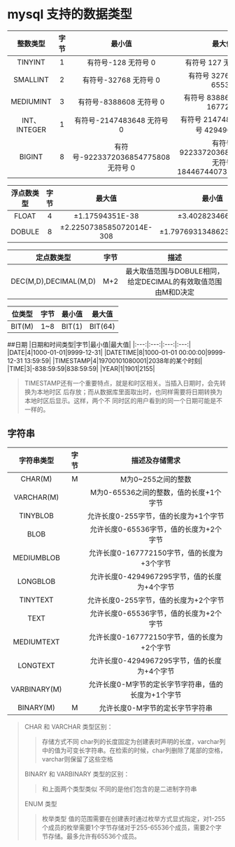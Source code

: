 # mysql 支持的数据类型

| 整数类型 | 字节 | 最小值 | 最大值 |
|:----:|:----:|:----:|:----:|
|TINYINT|1|有符号-128 无符号 0|有符号 127 无符号 255|
|SMALLINT|2|有符号-32768 无符号 0|有符号 32767 无符号 65536|
|MEDIUMINT|3|有符号-8388608   无符号 0|有符号 8388607 无符号 1677215|
|INT、INTEGER|1|有符号-2147483648 无符号 0|有符号 2147483647 无符号 4294967295|
|BIGINT|8|有符号-9223372036854775808 无符号 0|有符号 9223372036854775807 无符号 18446744073709551615|

|浮点数类型|字节|最大值|最小值|
|:----:|:----:|:----:|:----:|
|FLOAT|4|±1.17594351E-38|±3.402823466E+38|
|DOBULE|8|±2.2250738585072014E-308|±1.7976931348623157E+308|

|定点数类型|字节|描述|
|:----:|:----:|:----:|
|DEC(M,D),DECIMAL(M,D)|M+2|最大取值范围与DOBULE相同，给定DECIMAL的有效取值范围由M和D决定|


|位类型|字节|最小值|最大值|
|:----:|:----:|:----:|:----:|
|BIT(M)|1~8|BIT(1)|BIT(64)|

##日期
|日期和时间类型|字节|最小值|最大值|
|:---:|:---:|:---:|:---:|
|DATE|4|1000-01-01|9999-12-31|
|DATETIME|8|1000-01-01 00:00:00|9999-12-31 13:59:59|
|TIMESTAMP|4|19700101080001|2038年的某个时刻|
|TIME|3|-838:59:59|838:59:59|
|YEAR|1|1901|2155|

>TIMESTAMP还有一个重要特点，就是和时区相关。当插入日期时，会先转换为本地时区
 后存放；而从数据库里面取出时，也同样需要将日期转换为本地时区后显示。这样，两个不
 同时区的用户看到的同一个日期可能是不一样的。

## 字符串

|字符串类型|字节|描述及存储需求|
|:---:|:---:|:---:|
|CHAR(M)|M|M为0~255之间的整数|
|VARCHAR(M)| |M为0-65536之间的整数，值的长度+1个字节|
|TINYBLOB| |允许长度0-255字节，值的长度为+1个字节|
|BLOB| |允许长度0-65536字节，值的长度为+2个字节|
|MEDIUMBLOB| |允许长度0-167772150字节，值的长度为+3个字节|
|LONGBLOB| |允许长度0-4294967295字节，值的长度为+4个字节|
|TINYTEXT| |允许长度0-255字节，值的长度为+2个字节|
|TEXT| |允许长度0-65536字节，值的长度为+2个字节|
|MEDIUMTEXT| |允许长度0-167772150字节，值的长度为+2个字节|
|LONGTEXT| |允许长度0-4294967295字节，值的长度为+4个字节|
|VARBINARY(M)| |允许长度0-M字节的定长字节字符串，值的长度为+1个字节| 
|BINARY(M)|M|允许长度0-M字节的定长字节字符串|

> CHAR 和 VARCHAR 类型区别： 
>
>>存储方式不同 char列的长度固定为创建表时声明的长度，varchar列中的值为可变长字符串。在检索的时候，char列删除了尾部的空格，varchar则保留了这些空格
>
> BINARY 和 VARBINARY 类型的区别： 
>>和上面两个类型类似 不同的是他们包含的是二进制字符串
>
>ENUM 类型
>>枚举类型 值的范围需要在创建表时通过枚举方式显式指定，对1-255个成员的枚举需要1个字节存储对于255-65536个成员，需要2个字节存储。最多允许有65536个成员。
